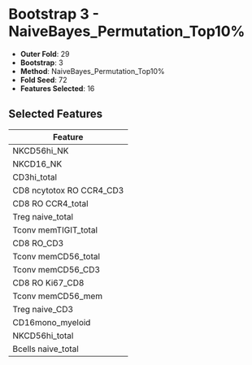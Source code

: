 # Bootstrap 3 - NaiveBayes_Permutation_Top10%

- **Outer Fold**: 29
- **Bootstrap**: 3
- **Method**: NaiveBayes_Permutation_Top10%
- **Fold Seed**: 72
- **Features Selected**: 16

## Selected Features

| Feature |
|---------|
| NKCD56hi_NK |
| NKCD16_NK |
| CD3hi_total |
| CD8 ncytotox RO CCR4_CD3 |
| CD8 RO CCR4_total |
| Treg naive_total |
| Tconv memTIGIT_total |
| CD8 RO_CD3 |
| Tconv memCD56_total |
| Tconv memCD56_CD3 |
| CD8 RO Ki67_CD8 |
| Tconv memCD56_mem |
| Treg naive_CD3 |
| CD16mono_myeloid |
| NKCD56hi_total |
| Bcells naive_total |
